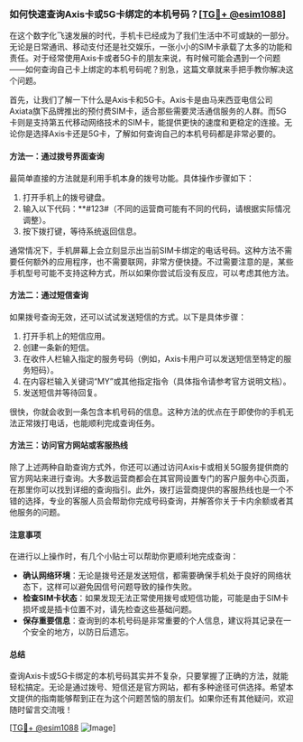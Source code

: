 ### 如何快速查询Axis卡或5G卡绑定的本机号码？[[TG💪+ @esim1088](https://t.me/s/esim1088)]

在这个数字化飞速发展的时代，手机卡已经成为了我们生活中不可或缺的一部分。无论是日常通讯、移动支付还是社交娱乐，一张小小的SIM卡承载了太多的功能和责任。对于经常使用Axis卡或者5G卡的朋友来说，有时候可能会遇到一个问题——如何查询自己卡上绑定的本机号码呢？别急，这篇文章就来手把手教你解决这个问题。

首先，让我们了解一下什么是Axis卡和5G卡。Axis卡是由马来西亚电信公司Axiata旗下品牌推出的预付费SIM卡，适合那些需要灵活通信服务的人群。而5G卡则是支持第五代移动网络技术的SIM卡，能提供更快的速度和更稳定的连接。无论你是选择Axis卡还是5G卡，了解如何查询自己的本机号码都是非常必要的。

#### 方法一：通过拨号界面查询

最简单直接的方法就是利用手机本身的拨号功能。具体操作步骤如下：

1. 打开手机上的拨号键盘。
2. 输入以下代码：**#123#（不同的运营商可能有不同的代码，请根据实际情况调整）。
3. 按下拨打键，等待系统返回信息。

通常情况下，手机屏幕上会立刻显示出当前SIM卡绑定的电话号码。这种方法不需要任何额外的应用程序，也不需要联网，非常方便快捷。不过需要注意的是，某些手机型号可能不支持这种方式，所以如果你尝试后没有反应，可以考虑其他方法。

#### 方法二：通过短信查询

如果拨号查询无效，还可以试试发送短信的方式。以下是具体步骤：

1. 打开手机上的短信应用。
2. 创建一条新的短信。
3. 在收件人栏输入指定的服务号码（例如，Axis卡用户可以发送短信至特定的服务短码）。
4. 在内容栏输入关键词“MY”或其他指定指令（具体指令请参考官方说明文档）。
5. 发送短信并等待回复。

很快，你就会收到一条包含本机号码的信息。这种方法的优点在于即使你的手机无法正常拨打电话，也能顺利完成查询任务。

#### 方法三：访问官方网站或客服热线

除了上述两种自助查询方式外，你还可以通过访问Axis卡或相关5G服务提供商的官方网站来进行查询。大多数运营商都会在其官网设置专门的客户服务中心页面，在那里你可以找到详细的查询指引。此外，拨打运营商提供的客服热线也是一个不错的选择，专业的客服人员会帮助你完成号码查询，并解答你关于卡内余额或者其他服务的问题。

#### 注意事项

在进行以上操作时，有几个小贴士可以帮助你更顺利地完成查询：

- **确认网络环境**：无论是拨号还是发送短信，都需要确保手机处于良好的网络状态下，这样可以避免因信号问题导致的操作失败。
- **检查SIM卡状态**：如果发现无法正常使用拨号或短信功能，可能是由于SIM卡损坏或是插卡位置不对，请先检查这些基础问题。
- **保存重要信息**：查询到的本机号码是非常重要的个人信息，建议将其记录在一个安全的地方，以防日后遗忘。

#### 总结

查询Axis卡或5G卡绑定的本机号码其实并不复杂，只要掌握了正确的方法，就能轻松搞定。无论是通过拨号、短信还是官方网站，都有多种途径可供选择。希望本文提供的指南能够帮到正在为这个问题苦恼的朋友们。如果你还有其他疑问，欢迎随时留言交流哦！

[[TG💪+ @esim1088](https://t.me/s/esim1088) ![Image](https://i.postimg.cc/4NQfJmqS/Snipaste-2025-05-13-00-14-12.png)]